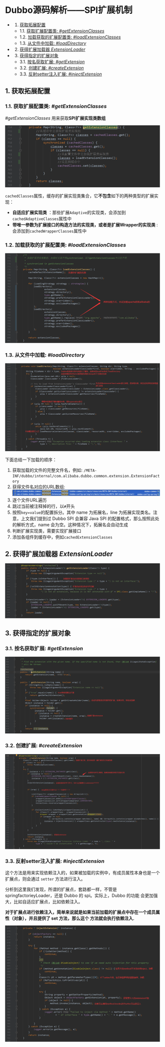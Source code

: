 # Dubbo源码解析——SPI扩展机制

<!-- vscode-markdown-toc -->
* 1. [获取拓展配置](#)
	* 1.1. [获取扩展配置类:  _#getExtensionClasses_](#:_getExtensionClasses_)
	* 1.2. [加载获取的扩展配置类: _#loadExtensionClasses_](#:_loadExtensionClasses_)
	* 1.3. [从文件中加载: _#loadDirectory_](#:_loadDirectory_)
* 2. [获得扩展加载器 _ExtensionLoader_](#_ExtensionLoader_)
* 3. [获得指定的扩展对象](#-1)
	* 3.1. [按名获取扩展: _#getExtension_](#:_getExtension_)
	* 3.2. [创建扩展: _#createExtension_](#:_createExtension_)
	* 3.3. [反射setter注入扩展: _#injectExtension_](#setter:_injectExtension_)

<!-- vscode-markdown-toc-config
	numbering=true
	autoSave=true
	/vscode-markdown-toc-config -->
<!-- /vscode-markdown-toc -->

##  1. <a name=''></a>获取拓展配置

###  1.1. <a name=':_getExtensionClasses_'></a>获取扩展配置类:  _#getExtensionClasses_

_#getExtensionClasses_ 用来获取**SPI扩展实现类数组**

<div align=center><img src="/assets/dubbo-spi-01.png"/></div>

`cachedClasses`属性，缓存的扩展实现类集合，它**不包含**如下的两种类型的扩展实现：
* **自适应扩展实现类** ：那些扩展`Adaptive`的实现类，会添加到`cachedAdaptiveClasses`属性中
* **带唯一参数为扩展接口的构造方法的实现类，或者是扩展Wrapper的实现类** :会添加到`cachedWrapperClasses`属性中

###  1.2. <a name=':_loadExtensionClasses_'></a>加载获取的扩展配置类: _#loadExtensionClasses_

<div align=center><img src="/assets/dubbo-spi-02.png"/></div>

###  1.3. <a name=':_loadDirectory_'></a>从文件中加载: _#loadDirectory_

<div align=center><img src="/assets/dubbo-spi-03.png"/></div>

下面总结一下加载的顺序：
1. 获取加载的文件的完整文件名，例如: `/META-INF/dubbo/internal/com.alibaba.dubbo.common.extension.ExtensionFactory`
2. 获得文件名对应的URL数组: <div align=center><img src="/assets/dubbo-spi-04.png"/></div>
3. 逐个文件URL遍历
4. 跳过当前被注释掉的行，以`#`开头
5. 按照`key=value`的配置拆分。其中 name 为拓展名，line 为拓展实现类名。注意，上文我们提到过 Dubbo SPI 会兼容 Java SPI 的配置格式，那么按照此处的解析方式，name 会为空。这种情况下，拓展名会自动生成
6. 判断扩展实现类，需要实现扩展接口
7. 添加各组件到缓存中，例如`cachedExtensionClasses`

##  2. <a name='_ExtensionLoader_'></a>获得扩展加载器 _ExtensionLoader_

<div align=center><img src="/assets/dubbo-spi-05.png"/></div>

##  3. <a name='-1'></a>获得指定的扩展对象

###  3.1. <a name=':_getExtension_'></a>按名获取扩展: _#getExtension_

<div align=center><img src="/assets/dubbo-spi-06.png"/></div>

###  3.2. <a name=':_createExtension_'></a>创建扩展: _#createExtension_

<div align=center><img src="/assets/dubbo-spi-07.png"/></div>

###  3.3. <a name='setter:_injectExtension_'></a>反射setter注入扩展: _#injectExtension_

这个方法是用来实现依赖注入的，如果被加载的实例中，有成员属性本身也是一个扩展点，则会通过 `setter` 方法进行注入。

分析到这里我们发现，所谓的扩展点，套路都一样，不管是 springfactorieyLoader，还是 Dubbo 的 spi。实际上，Dubbo 的功能 会更加强大，比如自适应扩展点，比如依赖注入。

**对于扩展点进行依赖注入，简单来说就是如果当前加载的扩展点中存在一个成员属性（对象），并且提供了 set 方法，那么这个 方法就会执行依赖注入.**

<div align=center><img src="/assets/dubbo-spi-08.png"/></div>

